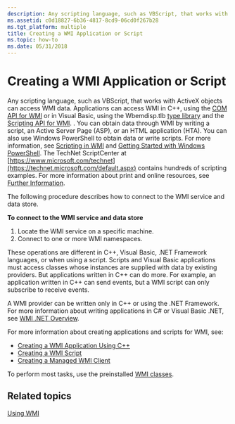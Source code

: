 ```yaml
---
description: Any scripting language, such as VBScript, that works with ActiveX objects can access WMI data. Applications can access WMI in C++, using the COM API for WMI or in Visual Basic, using the Wbemdisp.tlb type library and the Scripting API for WMI. .
ms.assetid: c0d18827-6b36-4817-8cd9-06cd0f267b28
ms.tgt_platform: multiple
title: Creating a WMI Application or Script
ms.topic: how-to
ms.date: 05/31/2018
---
```


# Creating a WMI Application or Script

Any scripting language, such as VBScript, that works with ActiveX objects can access WMI data. Applications can access WMI in C++, using the [COM API for WMI](com-api-for-wmi.md) or in Visual Basic, using the Wbemdisp.tlb [type library](using-the-wmi-scripting-type-library.md) and the [Scripting API for WMI](scripting-api-for-wmi.md). . You can obtain data through WMI by writing a script, an Active Server Page (ASP), or an HTML application (HTA). You can also use Windows PowerShell to obtain data or write scripts. For more information, see [Scripting in WMI](/windows/desktop/WmiSdk/creating-a-wmi-script) and [Getting Started with Windows PowerShell](/powershell/scripting/getting-started/getting-started-with-windows-powershell?view=powershell-7&preserve-view=true). The TechNet ScriptCenter at [https://www.microsoft.com/technet](https://technet.microsoft.com/default.aspx) contains hundreds of scripting examples. For more information about print and online resources, see [Further Information](further-information.md).

The following procedure describes how to connect to the WMI service and data store.

**To connect to the WMI service and data store**

1.  Locate the WMI service on a specific machine.
2.  Connect to one or more WMI namespaces.

These operations are different in C++, Visual Basic, .NET Framework languages, or when using a script. Scripts and Visual Basic applications must access classes whose instances are supplied with data by existing providers. But applications written in C++ can do more. For example, an application written in C++ can send events, but a WMI script can only subscribe to receive events.

A WMI provider can be written only in C++ or using the .NET Framework. For more information about writing applications in C# or Visual Basic .NET, see [WMI .NET Overview](/previous-versions/bb404655(v=vs.90)).

For more information about creating applications and scripts for WMI, see:

-   [Creating a WMI Application Using C++](creating-a-wmi-application-using-c-.md)
-   [Creating a WMI Script](creating-a-wmi-script.md)
-   [Creating a Managed WMI Client](creating-a-managed-wmi-client.md)

To perform most tasks, use the preinstalled [WMI classes](wmi-classes.md).

## Related topics

<dl> <dt>

[Using WMI](using-wmi.md)
</dt> </dl>

 

 
